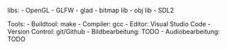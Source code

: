 
libs:
    - OpenGL
    - GLFW
    - glad
    - bitmap lib
    - obj lib
    - SDL2

Tools:
    - Buildtool: make
    - Compiler: gcc
    - Editor: Visual Studio Code
    - Version Control: git/Github
    - Bildbearbeitung: TODO
    - Audiobearbeitung: TODO
